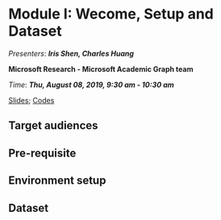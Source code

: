 # Module I: Wecome, Setup and Dataset

_Presenters_: _**Iris Shen, Charles Huang**_

**Microsoft Research - Microsoft Academic Graph team**

_Time_: _**Thu, August 08, 2019, 9:30 am - 10:30 am**_

[Slides](./Module_I_GraphKnowledgeGraph_KDD2019_HandsOn.pdf); [Codes](./1.GraphStatsDemo.py)

## Target audiences

## Pre-requisite 

## Environment setup

## Dataset
